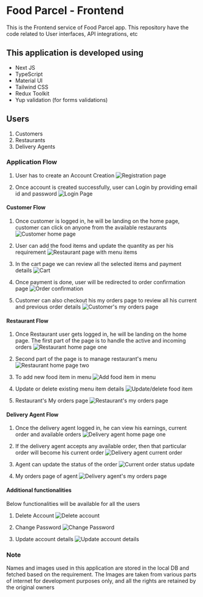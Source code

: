 # Food Parcel - Frontend
This is the Frontend service of Food Parcel app. This repository have the code related to User interfaces, API integrations, etc

## This application is developed using
- Next JS
- TypeScript
- Material UI
- Tailwind CSS
- Redux Toolkit
- Yup validation (for forms validations)

## Users
1. Customers 
2. Restaurants
3. Delivery Agents

### Application Flow
1. User has to create an Account Creation
![Registration page](assets/readme-file-images/createAccount.png)

2. Once account is created successfully, user can Login by providing email id and password
![Login Page](assets/readme-file-images/login.png)

#### Customer Flow
1. Once customer is logged in, he will be landing on the home page, customer can click on anyone from the available restaurants
![Customer home page](assets/readme-file-images/customerHomePage.png)

2. User can add the food items and update the quantity as per his requirement
![Restaurant page with menu items](assets/readme-file-images/restaurantView.png)

3. In the cart page we can review all the selected items and payment details
![Cart](assets/readme-file-images/cart.png)

4. Once payment is done, user will be redirected to order confirmation page
![Order confirmation](assets/readme-file-images/orderConfirmation.png)

5. Customer can also checkout his my orders page to review all his current and previous order details
![Customer's my orders page](assets/readme-file-images/customerMyOrders.png)

#### Restaurant Flow
1. Once Restaurant user gets logged in, he will be landing on the home page. The first part of the page is to handle the active and incoming orders
![Restaurant home page one](assets/readme-file-images/restaurantHomePageOne.png)

2. Second part of the page is to manage restaurant's menu
![Restaurant home page two](assets/readme-file-images//restaurantHomePageTwo.png)

3. To add new food item in menu
![Add food item in menu](assets/readme-file-images/addMenuItem.png)

4. Update or delete existing menu item details
![Update/delete food item](assets/readme-file-images/updateMenuItem.png)

5. Restaurant's My orders page
![Restaurant's my orders page](assets/readme-file-images/restaurantMyOrders.png)

#### Delivery Agent Flow
1. Once the delivery agent logged in, he can view his earnings, current order and available orders
![Delivery agent home page one](assets/readme-file-images/deliveryAgentHomePageOne.png)

2. If the delivery agent accepts any available order, then that particular order will become his current order
![Delivery agent current order](assets/readme-file-images/deliveryAgentHomePageTwo.png)

3. Agent can update the status of the order
![Current order status update](assets/readme-file-images/deliveryAgentHomePageThree.png)

4. My orders page of agent
![Delivery agent's my orders page](assets/readme-file-images/deliveryAgentMyOrders.png)

#### Additional functionalities
Below functionalities will be available for all the users
1. Delete Account
![Delete account](assets/readme-file-images/myAccount.png)

2. Change Password
![Change Password](assets/readme-file-images/changePassword.png)

3. Update account details
![Update account details](assets/readme-file-images/updateAccountDetails.png)

### Note
Names and images used in this application are stored in the local DB and fetched based on the requirement. The Images are taken from various parts of internet for development purposes only, and all the rights are retained by the original owners
